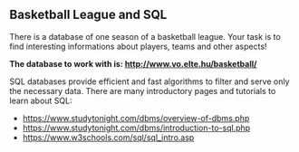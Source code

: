 ## Basketball League and SQL



There is a database of one season of a basketball league. Your task is to find interesting informations about players, teams and other aspects!

**The database to work with is: http://www.vo.elte.hu/basketball/**

SQL databases provide efficient and fast algorithms to filter and serve only the necessary data. There are many introductory pages and tutorials to learn about SQL:

* https://www.studytonight.com/dbms/overview-of-dbms.php
* https://www.studytonight.com/dbms/introduction-to-sql.php
* https://www.w3schools.com/sql/sql_intro.asp
